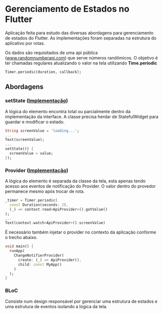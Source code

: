 # Gerenciamento de Estados no Flutter
Aplicação feita para estudo das diversas abordagens para gerenciamento de estados do Flutter.
As implementações foram separadas na estrutura do aplicativo por rotas.

Os dados são requisitados de uma api pública (www.randomnumberapi.com) que serve números randômicos. O objetivo é ter chamadas regulares atualizando o valor na tela utilizando **Time.periodic**
```
Timer.periodic(duration, callback);
```

## Abordagens
### setState ([Implementação](https://github.com/crispim1411/state_management/tree/master/lib/setState))

A lógica do elemento encontra total ou parcialmente dentro da implementação da interface. A classe precisa herdar de StatefulWidget para guardar e modificar o estado.

```dart 
String screenValue = 'loading...';
...
Text(screenValue);
...
setState(() {
  screenValue = value;
});
```

### Provider ([Implementação](https://github.com/crispim1411/state_management/tree/master/lib/provider))

A lógica do elemento é separada da classe da tela, esta apenas tendo acesso aos eventos de notificação do Provider. O valor dentro do provedor permanece mesmo após trocar de rota.

```dart
_timer = Timer.periodic(
  const Duration(seconds: 2), 
  (_) => context.read<ApiProvider>().getValue()
);
...
Text(context.watch<ApiProvider>().screenValue)
```

É necessário também injetar o provider no contexto da aplicação conforme o trecho abaixo.

```dart
void main() {
  runApp(
    ChangeNotifierProvider(
      create: (_) => ApiProvider(),
      child: const MyApp()
    )
  );
}
```

### BLoC
Consiste num design responsável por gerenciar uma estrutura de estados e uma estrutura de eventos isolando a lógica da tela.
